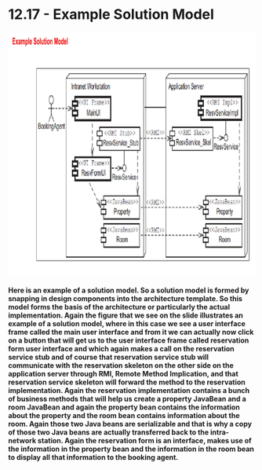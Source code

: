 # 12.17 - Example Solution Model

<img src="/images/12_17_01.jpg" width="800" height="500">

**Here is an example of a solution model. So a solution model is formed by snapping in design components into the architecture template. So this model forms the basis of the architecture or particularly the actual implementation. Again the figure that we see on the slide illustrates an example of a solution model, where in this case we see a user interface frame called the main user interface and from it we can actually now click on a button that will get us to the user interface frame called reservation form user interface and which again makes a call on the reservation service stub and of course that reservation service stub will communicate with the reservation skeleton on the other side on the application server through RMI, Remote Method Implication, and that reservation service skeleton will forward the method to the reservation implementation. Again the reservation implementation contains a bunch of business methods that will help us create a property JavaBean and a room JavaBean and again the property bean contains the information about the property and the room bean contains information about the room. Again those two Java beans are serializable and that is why a copy of those two Java beans are actually transferred back to the intra-network station. Again the reservation form is an interface, makes use of the information in the property bean and the information in the room bean to display all that information to the booking agent.**